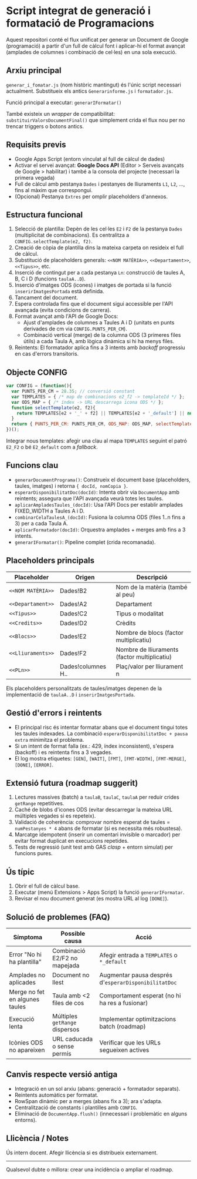 # Script integrat de generació i formatació de Programacions

Aquest repositori conté el flux unificat per generar un Document de Google (programació) a partir d'un full de càlcul font i aplicar-hi el format avançat (amplades de columnes i combinació de cel·les) en una sola execució.

## Arxiu principal

`generar_i_fomatar.js`  (nom històric mantingut) és l'únic script necessari actualment. Substitueix els antics `Generarinforme.js` i `formatador.js`.

Funció principal a executar: `generarIFormatar()`

També existeix un *wrapper* de compatibilitat: `substituirValorsDocumentFinal()` que simplement crida el flux nou per no trencar triggers o botons antics.

## Requisits previs

- Google Apps Script (entorn vinculat al full de càlcul de dades)
- Activar el servei avançat: **Google Docs API** (Editor > Serveis avançats de Google > habilitar) i també a la consola del projecte (necessari la primera vegada)
- Full de càlcul amb pestanya `Dades` i pestanyes de lliuraments `L1`, `L2`, ..., fins al màxim que correspongui.
- (Opcional) Pestanya `Extres` per omplir placeholders d'annexos.

## Estructura funcional

1. Selecció de plantilla: Depèn de les cel·les `E2` i `F2` de la pestanya `Dades` (multiplicitat de combinacions). Es centralitza a `CONFIG.selectTemplate(e2, f2)`.
2. Creació de còpia de plantilla dins la mateixa carpeta on resideix el full de càlcul.
3. Substitució de placeholders generals: `<<NOM MATÈRIA>>`, `<<Departament>>`, `<<Tipus>>`, etc.
4. Inserció de contingut per a cada pestanya `Ln`: construcció de taules A, B, C i D (funcions `taulaA..D`).
5. Inserció d'imatges ODS (icones) i imatges de portada si la funció `inserirImatgesPortada` està definida.
6. Tancament del document.
7. Espera controlada fins que el document sigui accessible per l'API avançada (evita condicions de carrera).
8. Format avançat amb l'API de Google Docs:
   - Ajust d'amplades de columnes a Taules A i D (unitats en punts derivades de cm via `CONFIG.PUNTS_PER_CM`).
   - Combinació vertical (merge) de la columna ODS (3 primeres files útils) a cada Taula A, amb lògica dinàmica si hi ha menys files.
9. Reintents: El formatador aplica fins a 3 intents amb *backoff* progressiu en cas d'errors transitoris.

## Objecte CONFIG

```js
var CONFIG = (function(){
  var PUNTS_PER_CM = 28.35; // conversió constant
  var TEMPLATES = { /* map de combinacions e2_f2 -> templateId */ };
  var ODS_MAP = { /* índex -> URL descarrega icona ODS */ };
  function selectTemplate(e2, f2){
    return TEMPLATES[e2 + '_' + f2] || TEMPLATES[e2 + '_default'] || null;
  }
  return { PUNTS_PER_CM: PUNTS_PER_CM, ODS_MAP: ODS_MAP, selectTemplate: selectTemplate };
})();
```

Integrar nous templates: afegir una clau al mapa `TEMPLATES` seguint el patró `E2_F2` o bé `E2_default` com a *fallback*.

## Funcions clau

- `generarDocumentPrograma()`: Construeix el document base (placeholders, taules, imatges) i retorna `{ docId, nomCopia }`.
- `esperarDisponibilitatDoc(docId)`: Intenta obrir via `DocumentApp` amb reintents; assegura que l'API avançada veurà totes les taules.
- `aplicarAmpladesTaules_(docId)`: Usa l'API Docs per establir amplades FIXED_WIDTH a Taules A i D.
- `combinarCelaTaulesA_(docId)`: Fusiona la columna ODS (files 1..n fins a 3) per a cada Taula A.
- `aplicarFormatador(docId)`: Orquestra amplades + merges amb fins a 3 intents.
- `generarIFormatar()`: Pipeline complet (crida recomanada).

## Placeholders principals

| Placeholder | Origen | Descripció |
|-------------|--------|-----------|
| `<<NOM MATÈRIA>>` | Dades!B2 | Nom de la matèria (també al peu) |
| `<<Departament>>` | Dades!A2 | Departament |
| `<<Tipus>>` | Dades!C2 | Tipus o modalitat |
| `<<Credits>>` | Dades!D2 | Crèdits |
| `<<Blocs>>` | Dades!E2 | Nombre de blocs (factor multiplicatiu) |
| `<<Lliuraments>>` | Dades!F2 | Nombre de lliuraments (factor multiplicatiu) |
| `<<PLn>>` | Dades!columnes H.. | Plaç/valor per lliurament n |

Els placeholders personalitzats de taules/imatges depenen de la implementació de `taulaA..D` i `inserirImatgesPortada`.

## Gestió d'errors i reintents

- El principal risc és intentar formatar abans que el document tingui totes les taules indexades. La combinació `esperarDisponibilitatDoc + pausa extra` minimitza el problema.
- Si un intent de format falla (ex.: 429, índex inconsistent), s'espera (backoff) i es reintenta fins a 3 vegades.
- El log mostra etiquetes: `[GEN]`, `[WAIT]`, `[FMT]`, `[FMT-WIDTH]`, `[FMT-MERGE]`, `[DONE]`, `[ERROR]`.

## Extensió futura (roadmap suggerit)

1. Lectures massives (batch) a `taulaB`, `taulaC`, `taulaA` per reduir crides `getRange` repetitives.
2. Caché de blobs d'icones ODS (evitar descarregar la mateixa URL múltiples vegades si es repeteix).
3. Validació de coherència: comprovar nombre esperat de taules = `numPestanyes * 4` abans de formatar (si es necessita més robustesa).
4. Marcatge idempotent (inserir un comentari invisible o marcador) per evitar format duplicat en execucions repetides.
5. Tests de regressió (unit test amb GAS *clasp* + entorn simulat) per funcions pures.

## Ús típic

1. Obrir el full de càlcul base.
2. Executar (menú Extensions > Apps Script) la funció `generarIFormatar`.
3. Revisar el nou document generat (es mostra URL al log `[DONE]`).

## Solució de problemes (FAQ)

| Símptoma | Possible causa | Acció |
|----------|----------------|-------|
| Error "No hi ha plantilla" | Combinació E2/F2 no mapejada | Afegir entrada a `TEMPLATES` o `*_default` |
| Amplades no aplicades | Document no llest | Augmentar pausa després d'`esperarDisponibilitatDoc` |
| Merge no fet en algunes taules | Taula amb <2 files de cos | Comportament esperat (no hi ha res a fusionar) |
| Execució lenta | Múltiples `getRange` dispersos | Implementar optimitzacions batch (roadmap) |
| Icònies ODS no apareixen | URL caducada o sense permís | Verificar que les URLs segueixen actives |

## Canvis respecte versió antiga

- Integració en un sol arxiu (abans: generació + formatador separats).
- Reintents automàtics per formatat.
- RowSpan dinàmic per a merges (abans fix a 3); ara s'adapta.
- Centralització de constants i plantilles amb `CONFIG`.
- Eliminació de `DocumentApp.flush()` (innecessari i problemàtic en alguns entorns).

## Llicència / Notes

Ús intern docent. Afegir llicència si es distribueix externament.

---
Qualsevol dubte o millora: crear una incidència o ampliar el roadmap.
